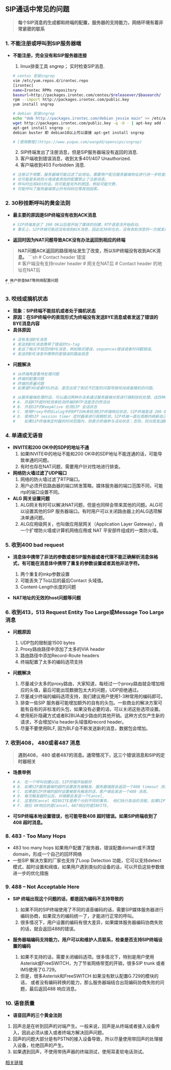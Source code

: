 ## **SIP通话中常见的问题**
> **每个SIP消息的生成都和终端的配置，服务器的支持能力，网络环境有着非常紧密的联系**

### **1. 不能注册或呼叫到SIP服务器端**
- **不能注册，完全没有和SIP服务器连接**
    1. linux排查工具 sngrep； 实时检查SIP消息.
    ```sh
    # centos 安装sngrep 
    vim /etc/yum.repos.d/irontec.repo
    [irontec]
    name=Irontec RPMs repository
    baseurl=http://packages.irontec.com/centos/$releasever/$basearch/
    rpm --import http://packages.irontec.com/public.key
    yum install sngrep

    # debian 安装sngrep 
    echo "deb http://packages.irontec.com/debian jessie main" >> /etc/apt/sources.list
    wget http://packages.irontec.com/public.key -q -O - | apt-key add -
    apt-get install sngrep -y
    debian buster 即 debian10以上可以直接 apt-get install sngrep

    # [使用教程](https://www.yuque.com/wangdd/opensips/sngrep)
    ```

    2. SIP终端发出了注册消息，但是SIP服务器端没有返回的消息.
    3. 客户端收到错误消息，收到太多401/407 Unauthorized.
    4. 客户端收到403 Forbidden 消息.
    ```sh
    # 注册过于频繁，服务器端可能过滤了此地址。需要用户配合服务器端地址进行进一步检查。这里
    # 也可能是系统防火墙或者其他的配置禁止了注册消息。
    # 呼叫时出现403的话，则可能是另外的原因，例如可能欠费，
    # 可能呼叫了服务器端禁止的号码码位等其他因素。
    ```

### **2. 30秒挂断呼叫的黄金法则**
- **最主要的原因是SIP终端没有收到ACK消息**
    ```sh
    # SIP终端发送了 200 OK以后就开始了媒体的创建，RTP语音流开始启动。
    # 事实上，SIP终端可能还没有收到ACK消息，因此在30秒左右，没有收到消息的一方就发送了一个BYE消息。
    ```
- **返回时因为NAT问题导致ACK没有办法返回到相应的终端**
> **NAT问题ACK返回的路径地址发生了改变，所以SIP终端没有收到ACK消息。**
    ```sh
    # Contact header 错误   
    # 客户端没有支持router header
    # 网关在NAT后
    # Contact header 的地址在NAT后

    # 用户排查NAT等网络配置问题 
    ```

### **3. 咬线或摘机状态**
- **现象：SIP终端不能挂机或者处于摘机状态**
- **原因：在SIP终端中的表现形式为终端没有发送BYE消息或者发送了错误的BYE消息内容**
- **具体原因**
    ```sh
    # 没有发送BYE消息
    # 发送到BYE消息携带了错误的to-tag
    # 发送了格式不规范的BYE消息，例如格式错误，sequences错误或者时间戳错误。
    # 发送的BYE消息中携带的是错误的路由信息
    ```
- **问题解决**
    ```sh
    # 从终端角度看待处理问题
    # 终端的配置问题
    # 终端的质量问题
    # 如果是FXO或者FXS的话，是否出现了制式不匹配的问题导致咬线或者摘机的问题。

    # 从服务器端处理的话，可以通过两种办法来通过服务器端对其进行强制挂机处理。这四种服务器端的检测方式是：
    # A. 开启RTP超时检测来检测终端的RTP流是否仍然活动
    # B. 开启SIP的KeepAlive 检测SIP 会话状态
    # C. 使用Proxy中的dialog中的OPTION来检测SIP终端响应状态，SIP终端发送 200 OK到proxy来检测终端的状态。
    # D. 使用SIP session timer 定时器来进行周期检测，SIP终端一直在周期内刷新自己的状态。
    #    如果SIP终端来定时器的时间范围内，则表示终端参与活动状态；否则，则对其发送BYE消息，强行挂机。
    ```

### **4. 单通或无语音**
- **INVITE和200 OK中的SDP的地址不通**
    1. 如果INVITE中的地址不能和200 OK中的SDP地址不能连通的话，可能导致单通的问题。
    2. 有时也存在NAT问题，需要用户针对性地进行排查。
- **网络防火墙过滤了UDP端口**
    1. 网络的防火墙过滤了RTP端口。
    2. 用户必须开启路由器的端口转发策略，媒体服务器的端口范围不同，可能rtp的端口设置不同。
- **ALG 网关设置问题**
    1. ALG网关有时可以解决NAT问题，但是也同样会带来其他的问题。ALG可以设置其他的SIP 服务器端口。有时用户可以关闭路由器上的ALG选项解决单通问题。
    2. ALG应用级网关，也叫做应用层网关（Application Layer Gateway），由一个扩增防火墙或计算机网络应用或 NAT 平安部件组成的一类防火墙。

### **5. 收到400 bad request**
- **消息体中携带了非法的参数或者SIP服务器或者代理不能正确解析消息体格式，有可能在消息体中携带了重复的参数设置或者其他非法字符。**
    1. 两个重复的mkp参数设置
    2. 可能丢失了To以后的最后Contact 头域值。
    3. Content-Length长度的问题

- **NAT地址的无效的host问题等问题**

### **6. 收到413，513 Request Entity Too Large或Message Too Large消息**
- **问题原因**
    1. UDP包的限制是1500 bytes
    2. Proxy路由路径中添加了太多的VIA header
    3. 路由路径中添加Record-Route headers
    4. 终端配置了太多的编码选项支持

- **问题解决**
    1. 尽量减少太多的proxy路由，大家知道，每经过一个proxy路由就会增加相应的头值，最后可能出现数据包太大的问题，UDP拒绝通过。
    2. 尽量减少终端的编码选项支持，我们建议用户使用1-3种常用的编码即可。
    3. 排查一些SIP 服务器可能增加额外的自有的头包。一些商业的解决方案可能有自有的非标准的头包，如果没有必要的话，可以关闭这些选项设置。
    4. 使用拓扑隐藏方式或者B2BUA减少路由的其他开销。这种方式仅产生新的请求，不会增加Via header头域值和record header。
    5. 尽量不要使用BLF, 因为BLF会不断发送新的消息，数据包会增加。

### **7. 收到408， 480或者487 消息**
> **遇到408， 480 或者487的消息。通常情况下，这三个错误消息和SIP的定时器相关**
- **场景举例**
    ```sh
    # A. 在一个呼叫创建以后，SIP终端开始振铃
    # B. 如果SIP服务器端的超时设置首先被触发，服务器端就会返回一个408 timeout 消息。
    # C. 如果是SIP终端的超时设置被首先触发的话，客户端会发送一个480 消息。
    # D. 每次触发超时以后，对端都会发送一个Cancel,
    # E. 这里的Cancel 和INVITE是两个分别不同的事务， 他们执行各自的流程。如果SIP 用户端在一定的超时设置时间内没有人接听呼叫，就会返回一个487 消息。
    # F. 随后 OK响应的是Cancel。487响应的是INVITE。
    ```

- **可SIP终端本地设置错误，也可能导致408 超时错误。如果SIP终端收到了408 超时消息。**

### **8. 483 - Too Many Hops**
- 483 too many hops 如果用户配置了服务器，错误配置domain或不清楚domain，形成一个自己的回环网络
- 一些SIP 解决方案的厂家也支持了Loop Detection 功能，它可以支持detect 模式，超时设置和阀值，如果用户遇到类似的设备的话，可以开启这些参数做进一步的优化措施

### **9. 488 – Not Acceptable Here**
- **SIP 终端出现这个问题的话，都是因为编码不支持导致的**
    1. 如果不同的SIP终端使用了不同的语音编码的话，需要SIP媒体服务器进行编码协商，如果双方的编码统一了，才能进行正常的呼叫。
    2. 很多情况下，用户设置的编码有很大差异，如果媒体服务器编码协商失败的话，就会返回488的错误。

- **服务器端编码支持能力，用户可以和维护人员联系，检查是否支持SIP终端设置的编码**
    1. 如果不支持的话，需要关闭编码选项。很多情况下，特别是用户使用Asterisk或FreeSWITCH，为了节省网络带宽的开销，很多SIP trunk 或者IMS使用了G.729。
    2. 但是，很多Asterisk和FreeSWITCH 如果没有默认配置G.729的模块的话， 或者没有编码转换的能力，那么服务器端结合出现编码协商失败的问题，最后返回488 响应消息。

### **10. 语音质量**
- **语音回声的三个黄金法则**
1. 回声总是在听到回声的对端产生。一般来说，回声是从终端或者接入设备传入，因此必须从接入或者终端方解决回声问题。
2. 回声的问题大部分是有PSTN的接入设备导致，所以尽量使用带回声的处理接入设备，杜绝回声的产生。
3. 如果遇到回声，不使用带扬声器的终端测试，使用耳麦软电话测试。


[相关链接](https://blog.csdn.net/alwaysrun/article/details/107825090)








